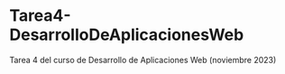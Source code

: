 # Tarea4-DesarrolloDeAplicacionesWeb
Tarea 4 del curso de Desarrollo de Aplicaciones Web (noviembre 2023)
